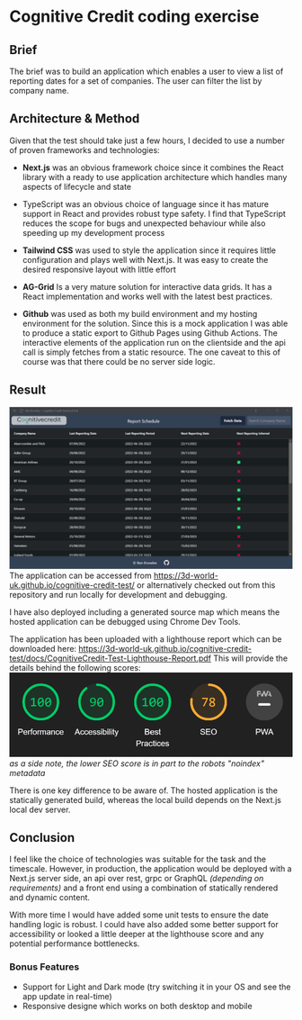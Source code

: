 # Cognitive Credit coding exercise
## Brief
The brief was to build an application which enables a user to view a list of reporting dates for a set of companies. The user can filter the list by company name.

## Architecture & Method
Given that the test should take just a few hours, I decided to use a number of proven frameworks and technologies:
* **Next.js** was an obvious framework choice since it combines the React library with a ready to use application architecture which handles many aspects of lifecycle and state

* TypeScript was an obvious choice of language since it has mature support in React and provides robust type safety. I find that TypeScript reduces the scope for bugs and unexpected behaviour while also speeding up my development process

* **Tailwind CSS** was used to style the application since it requires little configuration and plays well with Next.js.
It was easy to create the desired responsive layout with little effort

* **AG-Grid** Is a very mature solution for interactive data grids. It has a React implementation and works well with the latest best practices.

* **Github** was used as both my build environment and my hosting environment for the solution. Since this is a mock application I was able to produce a static export to Github Pages using Github Actions. The interactive elements of the application run on the clientside and the api call is simply fetches from a static resource. The one caveat to this of course was that there could be no server side logic.

## Result
![App Preview](/public/docs/AppPreview.png)
The application can be accessed from https://3d-world-uk.github.io/cognitive-credit-test/
or alternatively checked out from this repository and run locally for development and debugging. 

I have also deployed including a generated source map which means the hosted application can be debugged using Chrome Dev Tools.

The application has been uploaded with a lighthouse report which can be downloaded here:
https://3d-world-uk.github.io/cognitive-credit-test/docs/CognitiveCredit-Test-Lighthouse-Report.pdf
This will provide the details behind the following scores:
![Lighthouse Scores](/public/docs/LighthouseScore.png)
*as a side note, the lower SEO score is in part to the robots "noindex" metadata*

There is one key difference to be aware of. The hosted application is the statically generated build, whereas the local build depends on the Next.js local dev server. 


## Conclusion
I feel like the choice of technologies was suitable for the task and the timescale. However, in production, the application would be deployed with a Next.js server side, an api over rest, grpc or GraphQL *(depending on requirements)* and a front end using a combination of statically rendered and dynamic content. 

With more time I would have added some unit tests to ensure the date handling logic is robust. I could have also added some better support for accessibility or looked a little deeper at the lighthouse score and any potential performance bottlenecks.

### Bonus Features
* Support for Light and Dark mode (try switching it in your OS and see the app update in real-time)
* Responsive designe which works on both desktop and mobile

